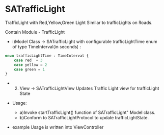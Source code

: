 # SATrafficLight
TrafficLight with Red,Yellow,Green Light Similar to trafficLights on Roads.

Contain Module - TrafficLight
* i)Model Class -> SATrafficLight 
with configurable trafficLightTime enum of type TimeInterval(in seconds) :

```javascript
enum trafficLightTime : TimeInterval {
    case red  = 3
    case yellow = 2
    case green = 1
}
````

* 2) View -> SATrafficLightView 
 Updates Traffic Light view for trafficLight State


* Usage: 
  * a)Invoke startTrafficLight() function of SATrafficLight" Model class. 
  * b)Conform to SATrafficLightProtocol to update trafficLightState.

* example Usage  is written into ViewController






